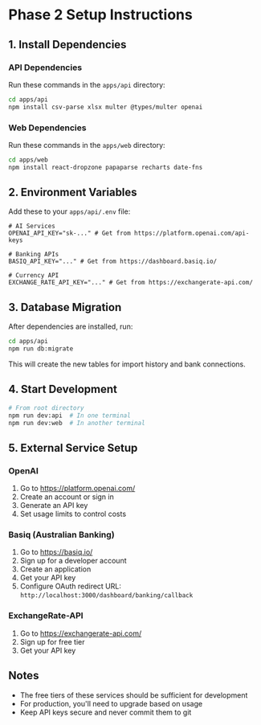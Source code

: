 # Phase 2 Setup Instructions

## 1. Install Dependencies

### API Dependencies
Run these commands in the `apps/api` directory:

```bash
cd apps/api
npm install csv-parse xlsx multer @types/multer openai
```

### Web Dependencies
Run these commands in the `apps/web` directory:

```bash
cd apps/web
npm install react-dropzone papaparse recharts date-fns
```

## 2. Environment Variables

Add these to your `apps/api/.env` file:

```env
# AI Services
OPENAI_API_KEY="sk-..." # Get from https://platform.openai.com/api-keys

# Banking APIs
BASIQ_API_KEY="..." # Get from https://dashboard.basiq.io/

# Currency API
EXCHANGE_RATE_API_KEY="..." # Get from https://exchangerate-api.com/
```

## 3. Database Migration

After dependencies are installed, run:

```bash
cd apps/api
npm run db:migrate
```

This will create the new tables for import history and bank connections.

## 4. Start Development

```bash
# From root directory
npm run dev:api  # In one terminal
npm run dev:web  # In another terminal
```

## 5. External Service Setup

### OpenAI
1. Go to https://platform.openai.com/
2. Create an account or sign in
3. Generate an API key
4. Set usage limits to control costs

### Basiq (Australian Banking)
1. Go to https://basiq.io/
2. Sign up for a developer account
3. Create an application
4. Get your API key
5. Configure OAuth redirect URL: `http://localhost:3000/dashboard/banking/callback`

### ExchangeRate-API
1. Go to https://exchangerate-api.com/
2. Sign up for free tier
3. Get your API key

## Notes
- The free tiers of these services should be sufficient for development
- For production, you'll need to upgrade based on usage
- Keep API keys secure and never commit them to git